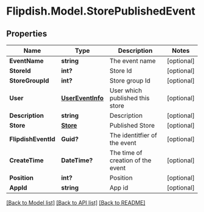 # Flipdish.Model.StorePublishedEvent
## Properties

Name | Type | Description | Notes
------------ | ------------- | ------------- | -------------
**EventName** | **string** | The event name | [optional] 
**StoreId** | **int?** | Store Id | [optional] 
**StoreGroupId** | **int?** | Store group Id | [optional] 
**User** | [**UserEventInfo**](UserEventInfo.md) | User which published this store | [optional] 
**Description** | **string** | Description | [optional] 
**Store** | [**Store**](Store.md) | Published Store | [optional] 
**FlipdishEventId** | **Guid?** | The identitfier of the event | [optional] 
**CreateTime** | **DateTime?** | The time of creation of the event | [optional] 
**Position** | **int?** | Position | [optional] 
**AppId** | **string** | App id | [optional] 

[[Back to Model list]](../README.md#documentation-for-models) [[Back to API list]](../README.md#documentation-for-api-endpoints) [[Back to README]](../README.md)

